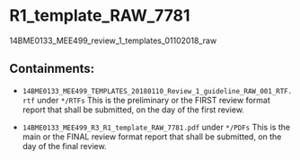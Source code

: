 # R1_template_RAW_7781
14BME0133_MEE499_review_1_templates_01102018_raw


## Containments:

-  	`14BME0133_MEE499_TEMPLATES_20180110_Review_1_guideline_RAW_001_RTF.rtf` under `*/RTFs`
This is the preliminary or the FIRST review format report that shall be submitted, on the day of the first review.


-  	`14BME0133_MEE499_R3_R1_template_RAW_7781.pdf` under `*/PDFs`
This is the main or the FINAL review format report that shall be submitted, on the day of the final review.


